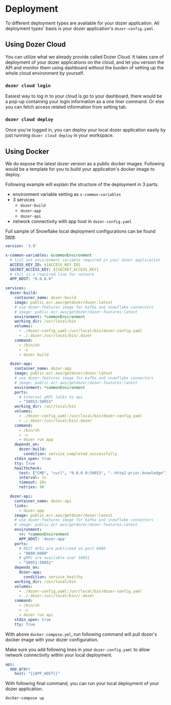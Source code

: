 # Deployment

To different deployment types are available for your dozer application. All deployment types' basis is your dozer application's `dozer-config.yaml`.

## Using Dozer Cloud

You can utilize what we already provide called Dozer Cloud. It takes care of deployment of your dozer applications on the cloud, and let you version the API and monitor them using dashboard without the burden of setting up the whole cloud environment by yourself.  

### `dozer cloud login`

Easiest way to log in to your cloud is go to your dashboard, there would be a pop-up containing your login information as a one liner command.
Or else you can fetch access related information from setting tab.

### `dozer cloud deploy`

Once you're logged in, you can deploy your local dozer application easily by just running `dozer cloud deploy` in your workspace.

## Using Docker

We do expose the latest dozer version as a public docker images. Following would be a template for you to build your application's docker image to deploy.


Following example will explain the structure of the deployment in 3 parts:
- environment variable setting as `x-common-variables`
- 3 services
  - `dozer-build`
  - `dozer-app`
  - `dozer-api`
- network connectivity with app host in `dozer-config.yaml`

Full sample of Snowflake local deployment configurations can be found [here](https://github.com/getdozer/dozer-samples/tree/main/connectors/snowflake).

```yaml
version: '3.9'

x-common-variables: &commonEnvironment
  # list out environment variable required in your dozer application
  ACCESS_KEY_ID: ${ACCESS_KEY_ID}
  SECRET_ACCESS_KEY: ${SECRET_ACCESS_KEY}
  # this is a required line for network
  APP_HOST: "0.0.0.0"

services:
  dozer-build:
    container_name: dozer-build
    image: public.ecr.aws/getdozer/dozer:latest
    # use dozer-features image for kafka and snowflake connectors
    # image: public.ecr.aws/getdozer/dozer-features:latest
    environment: *commonEnvironment
    working_dir: /usr/local/bin
    volumes:
      - ./dozer-config.yaml:/usr/local/bin/dozer-config.yaml
      - ./.dozer:/usr/local/bin/.dozer
    command:
      - /bin/sh
      - -c
      - dozer build

  dozer-app:
    container_name: dozer-app
    image: public.ecr.aws/getdozer/dozer:latest
    # use dozer-features image for kafka and snowflake connectors
    # image: public.ecr.aws/getdozer/dozer-features:latest
    environment: *commonEnvironment
    ports:
      # Internal gRPC talks to api
      - "50053:50053"
    working_dir: /usr/local/bin
    volumes:
      - ./dozer-config.yaml:/usr/local/bin/dozer-config.yaml
      - ./.dozer:/usr/local/bin/.dozer
    command:
      - /bin/sh
      - -c
      - dozer run app
    depends_on:
      dozer-build:
        condition: service_completed_successfully
    stdin_open: true
    tty: true
    healthcheck:
      test: ["CMD", "curl", "0.0.0.0:50053", "--http2-prior-knowledge"]
      interval: 1s
      timeout: 20s
      retries: 90

  dozer-api:
    container_name: dozer-api
    links:
      - dozer-app
    image: public.ecr.aws/getdozer/dozer:latest
    # use dozer-features image for kafka and snowflake connectors
    # image: public.ecr.aws/getdozer/dozer-features:latest
    environment:
      <<: *commonEnvironment
      APP_HOST: 'dozer-app'
    ports:
      # REST APIs are published on port 8080
      - "8080:8080"
      # gRPC are available over 50051
      - "50051:50051"
    depends_on:
      dozer-app:
        condition: service_healthy
    working_dir: /usr/local/bin
    volumes:
      - ./dozer-config.yaml:/usr/local/bin/dozer-config.yaml
      - ./.dozer:/usr/local/bin//.dozer
    command:
      - /bin/sh
      - -c
      - dozer run api
    stdin_open: true
    tty: true
```

With above `docker-compose.yml`, run following command will pull dozer's docker image with your dozer configuration.

Make sure you add following lines in your `dozer-config.yaml` to allow network connectivity within your local deployment.
```yaml
api:
  app_grpc:
    host: "{{APP_HOST}}"
```

With following final command, you can run your local deployment of your dozer application.
```bash
docker-compose up
```
